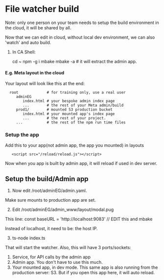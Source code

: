 # File watcher build

Note: only one person on your team needs to setup the build environment in the cloud, it will be shared by all.

Now that we can edit in cloud, without local dev environment, we can also 'watch' and auto build.

1. In CA Shell:

   cd ~
   npm -g i mbake
   mbake -a # it will extract the admin app.


#### E.g. Meta layout in the cloud

Your layout will look like this at the end:

      root             # for training only, use a real user
         adminEG
            index.html # your bespoke admin index page
            ...        # the rest of your Meta admin/build
         prod1/        # mounted S3 production bucket
            index.html # your mounted app's index page
            ...        # the rest of your project.
         ...           # the rest of the npm run time files

### Setup the app

Add this to your app(not admin app, the app you mounted) in layouts

       <script src="/reload/reload.js"></script>

Now when you app is built by admin app, it will reload if used in dev server.

## Setup the build/Admin app

1. Now edit /root/adminEG/admin.yaml.

Make sure mounts to production app are set.

2. Edit /root/adminEG/admin_www/layout/modal.pug

This line:  const baseURL = 'http://localhost:9083' // EDIT this and mbake

Instead of localhost, it need to be: the host IP.

3. ts-node index.ts

That will start the watcher. Also, this will have 3 ports/sockets:
1. Service, for API calls by the admin app
2. Admin app. You don't have to use this much.
3. Your mounted app, in dev mode. This same app is also running from the production server: S3. But if you open this app here, it will auto reload.









